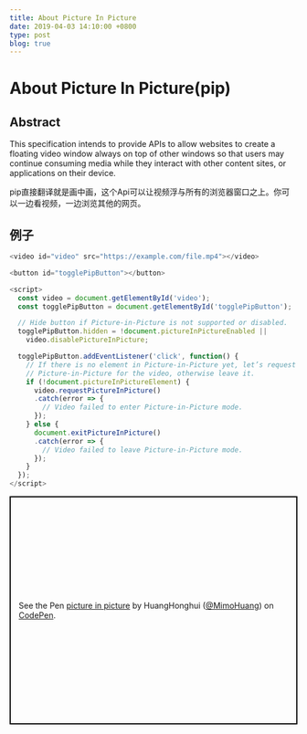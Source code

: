 ```yaml
---
title: About Picture In Picture
date: 2019-04-03 14:10:00 +0800
type: post
blog: true
---
```


# About Picture In Picture(pip)

## Abstract
This specification intends to provide APIs to allow websites to create a floating video window always on top of other windows so that users may continue consuming media while they interact with other content sites, or applications on their device.


pip直接翻译就是画中画，这个Api可以让视频浮与所有的浏览器窗口之上。你可以一边看视频，一边浏览其他的网页。


## 例子
``` js
<video id="video" src="https://example.com/file.mp4"></video>

<button id="togglePipButton"></button>

<script>
  const video = document.getElementById('video');
  const togglePipButton = document.getElementById('togglePipButton');

  // Hide button if Picture-in-Picture is not supported or disabled.
  togglePipButton.hidden = !document.pictureInPictureEnabled ||
    video.disablePictureInPicture;

  togglePipButton.addEventListener('click', function() {
    // If there is no element in Picture-in-Picture yet, let’s request
    // Picture-in-Picture for the video, otherwise leave it.
    if (!document.pictureInPictureElement) {
      video.requestPictureInPicture()
      .catch(error => {
        // Video failed to enter Picture-in-Picture mode.
      });
    } else {
      document.exitPictureInPicture()
      .catch(error => {
        // Video failed to leave Picture-in-Picture mode.
      });
    }
  });
</script>
```
<p class="codepen" data-height="400" data-theme-id="0" data-default-tab="js,result" data-user="MimoHuang" data-slug-hash="vPooGq" style="height: 400px; box-sizing: border-box; display: flex; align-items: center; justify-content: center; border: 2px solid black; margin: 1em 0; padding: 1em;" data-pen-title="picture in picture">
  <span>See the Pen <a href="https://codepen.io/MimoHuang/pen/vPooGq/">
  picture in picture</a> by HuangHonghui (<a href="https://codepen.io/MimoHuang">@MimoHuang</a>)
  on <a href="https://codepen.io">CodePen</a>.</span>
</p>
<script async src="https://static.codepen.io/assets/embed/ei.js"></script>
